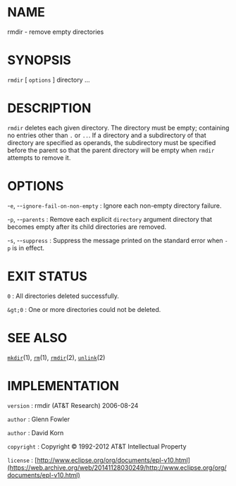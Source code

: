 # NAME

rmdir - remove empty directories

# SYNOPSIS

`rmdir` \[ `options` \] directory ...

# DESCRIPTION

`rmdir` deletes each given directory. The directory must be empty;
containing no entries other than `.` or `..`. If a directory and a
subdirectory of that directory are specified as operands, the
subdirectory must be specified before the parent so that the parent
directory will be empty when `rmdir` attempts to remove it.

# OPTIONS

-`e`, --`ignore-fail-on-non-empty`
:   Ignore each non-empty directory failure.

-`p`, --`parents`
:   Remove each explicit `directory` argument directory that becomes
    empty after its child directories are removed.

-`s`, --`suppress`
:   Suppress the message printed on the standard error when `-p` is
    in effect.

# EXIT STATUS

`0`
: All directories deleted successfully.

`&gt;0`
:   One or more directories could not be deleted.

# SEE ALSO

[`mkdir`](/web/20141128030249/http://www2.research.att.com/~astopen/man/man1/mkdir.html)(1),
[`rm`](/web/20141128030249/http://www2.research.att.com/~astopen/man/man1/rm.html)(1),
[`rmdir`](/web/20141128030249/http://www2.research.att.com/~astopen/man/man2/rmdir.html)(2),
[`unlink`](/web/20141128030249/http://www2.research.att.com/~astopen/man/man2/unlink.html)(2)

# IMPLEMENTATION

`version`
:   rmdir (AT&T Research) 2006-08-24

`author`
:   Glenn Fowler

`author`
:   David Korn

`copyright`
:   Copyright © 1992-2012 AT&T Intellectual Property

`license`
:   [http://www.eclipse.org/org/documents/epl-v10.html](https://web.archive.org/web/20141128030249/http://www.eclipse.org/org/documents/epl-v10.html)


